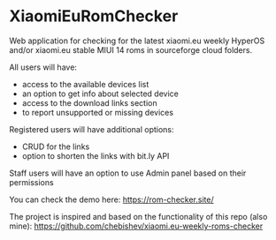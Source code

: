# XiaomiEuRomChecker
Web application for checking for the latest xiaomi.eu weekly HyperOS and/or xiaomi.eu stable MIUI 14 roms in sourceforge cloud folders.

All users will have:
- access to the available devices list
- an option to get info about selected device
- access to the download links section
- to report unsupported or missing devices
  
Registered users will have additional options:
- CRUD for the links
- option to shorten the links with bit.ly API

Staff users will have an option to use Admin panel based on their permissions

 You can check the demo here:
 https://rom-checker.site/

The project is inspired and based on the functionality of this repo (also mine):
https://github.com/chebishev/xiaomi.eu-weekly-roms-checker
